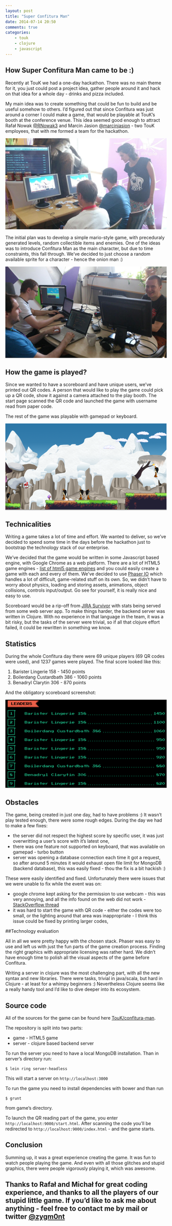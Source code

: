 ```yaml
---
layout: post
title: "Super Confitura Man"
date: 2014-07-14 20:50
comments: true
categories: 
    - touk
    - clojure
    - javascript
---
```


## How Super Confitura Man came to be :)

Recently at TouK we had a one-day hackathon. There was no main theme for
it, you just could post a project idea, gather people around it and hack
on that idea for a whole day - drinks and pizza included.

My main idea was to create something that could be fun to build and be
useful somehow to others. I’d figured out that since Confitura was just
around a corner I could make a game, that would be playable at TouK’s
booth at the conference venue. This idea seemed good enough to attract
Rafał Nowak [@RNowak3](https://twitter.com/RNowak3) and Marcin Jasion
[@marcinjasion](https://twitter.com/marcinjasion) - two TouK employees, that with me
formed a team for the hackathon.

![Confitura 01](/assets/confitura-2014-01.jpg)

<!-- more -->

The initial plan was to develop a simple mario-style game, with
preceduraly generated levels, random collectible items and enemies. One
of the ideas was to introduce Confitura Man as the main character, but
due to time constraints, this fall through. We’ve decided to just choose
a random available sprite for a character - hence the onion man :)

![Confitura 02](/assets/confitura-2014-02.jpg)

## How the game is played?

Since we wanted to have a scoreboard and have unique users, we’ve
printed out QR codes. A person that would like to play the game could
pick up a QR code, show it against a camera attached to the play booth.
The start page scanned the QR code and launched the game with username
read from paper code.

The rest of the game was playable with gamepad or keyboard.

![Confitura game screen](/assets/confitura-2014-04.png)

## Technicalities

Writing a game takes a lot of time and effort. We wanted to deliver, so
we’ve decided to spend some time in the days before the hackathon just
to bootstrap the technology stack of our enterprise.

We’ve decided that the game would be written in some Javascript based
engine, with Google Chrome as a web platform. There are a lot of HTML5
game engines - [list of html5 game engines](http://html5gameengine.com/) and you could easily create a
game with each and every of them. We’ve decided to use [Phaser IO](http://phaser.io/)
which handles a lot of difficult,  game-related stuff on its own. So, we
didn’t have to worry about physics, loading and storing assets,
animations, object collisions, controls input/output. Go see for
yourself, it is really nice and easy to use.

Scoreboard would be a rip-off from [JIRA Survivor](http://blog.gengo.com/jira-survivor/)
with stats being served from some web server app. To make things harder,
the backend server was written in Clojure. With no experience in that
language in the team, it was a bit risky, but the tasks of the server
were trivial, so if all that clojure effort failed, it could be
rewritten in something we know.

## Statistics

During the whole Confitura day there were 69 unique players (69 QR codes
were used), and 1237 games were played. The final score looked like
this:

1. Barister Lingerie 158 - 1450 points
2. Boilerdang Custardbath 386 - 1060 points
3. Benadryl Clarytin 306 - 870 points

And the obligatory scoreboard screenshot:

![Confitura 03](/assets/confitura-2014-03.png)

## Obstacles

The game, being created in just one day, had to have problems :) It
wasn’t play tested enough, there were some rough edges. During the day
we had to make a few fixes:

- the server did not respect the highest score by specific user, it was just overwritting a user’s score with it’s latest one,
- there was one feature not supported on keyboard, that was available on gamepad - turbo button
- server was opening a database connection each time it got a request, so after around 5 minutes it would exhaust open file limit for MongoDB (backend database), this was easily fixed - thou the fix is a bit hackish :)


These were easily identified and fixed.
Unfortunately there were issues that we were unable to fix while the
event was on:

- google chrome kept asking for the permission to use webcam - this was very annoying, and all the info found on the web did not work - [StackOverflow thread](http://stackoverflow.com/questions/16835421/how-to-allow-chrome-to-access-my-camera-on-localhost/16929608#16929608)
- it was hard to start the game with QR code - either the codes were too small, or the lighting around that area was inappropriate - I think this
issue could be fixed by printing larger codes,

##Technology evaluation

All in all we were pretty happy with the chosen stack. Phaser was easy
to use and left us with just the fun parts of the game creation process.
Finding the right graphics with appropriate licensing was rather hard.
We didn’t have enough time to polish all the visual aspects of the game
before Confitura.

Writing a server in clojure was the most challenging part, with all the
new syntax and new libraries. There were tasks, trivial in java/scala,
but hard in Clojure - at least for a whimpy beginners :) Nevertheless
Clojure seems like a really handy tool and I’d like to dive deeper into
its ecosystem.

## Source code

All of the sources for the game can be found here
[TouK/confitura-man](https://github.com/TouK/confitura-man).

The repository is split into two parts:

- game - HTML5 game
- server - clojure based backend server

To run the server you need to have a local MongoDB installation. Than in
server’s directory run:
```
$ lein ring server-headless 
```
This will start a server on `http://localhost:3000`

To run the game you need to install dependencies with bower and than
run
```
$ grunt
```
from game’s directory. 

To launch the QR reading part of the game, you enter
`http://localhost:9000/start.html`. After scanning the code you’ll be
redirected to `http://localhost:9000/index.html` - and the game starts.

## Conclusion

Summing up, it was a great experience creating the game. It was fun to
watch people playing the game. And even with all those glitches and
stupid graphics, there were people vigorously playing it, which was
awesome.

Thanks to Rafał and Michał for great coding experience, and thanks to all the players of our stupid little game. If you’d like to ask me about anything - feel free to contact me by mail or twitter [@zygm0nt](https://twitter.com/zygm0nt)
- 
